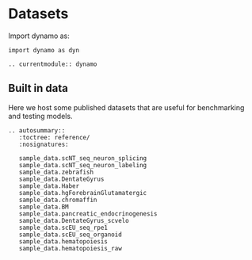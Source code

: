 # Datasets

Import dynamo as:

```
import dynamo as dyn
```

```{eval-rst}
.. currentmodule:: dynamo

```

## Built in data

Here we host some published datasets that are useful for benchmarking and testing models.

```{eval-rst}
.. autosummary::
   :toctree: reference/
   :nosignatures:

   sample_data.scNT_seq_neuron_splicing
   sample_data.scNT_seq_neuron_labeling
   sample_data.zebrafish
   sample_data.DentateGyrus
   sample_data.Haber
   sample_data.hgForebrainGlutamatergic
   sample_data.chromaffin
   sample_data.BM
   sample_data.pancreatic_endocrinogenesis
   sample_data.DentateGyrus_scvelo
   sample_data.scEU_seq_rpe1
   sample_data.scEU_seq_organoid
   sample_data.hematopoiesis
   sample_data.hematopoiesis_raw
   
```
